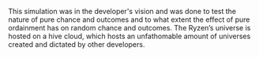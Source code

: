 This simulation was in the developer's vision and was done to test the nature of pure chance and outcomes and to what extent the effect of pure ordainment has on random chance and outcomes. The Ryzen’s universe is hosted on a hive cloud, which hosts an unfathomable amount of universes created and dictated by other developers. 
